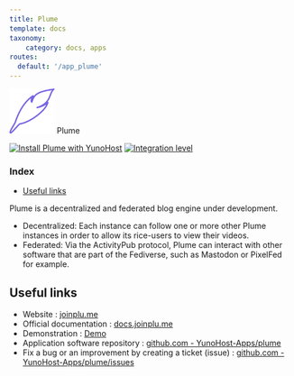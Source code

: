 ```yaml
---
title: Plume
template: docs
taxonomy:
    category: docs, apps
routes:
  default: '/app_plume'
---
```


<img src="/images/plume_logo.svg" height="80px" alt="plume's logo"> Plume

[![Install Plume with YunoHost](https://install-app.yunohost.org/install-with-yunohost.png)](https://install-app.yunohost.org/?app=plume) [![Integration level](https://dash.yunohost.org/integration/plume.svg)](https://dash.yunohost.org/appci/app/plume)

### Index

- [Useful links](#useful-links)

Plume is a decentralized and federated blog engine under development.

* Decentralized: Each instance can follow one or more other Plume instances in order to allow its rice-users to view their videos.
* Federated: Via the ActivityPub protocol, Plume can interact with other software that are part of the Fediverse, such as Mastodon or PixelFed for example.


## Useful links

+ Website : [joinplu.me](https://joinplu.me/)
+ Official documentation : [docs.joinplu.me](https://docs.joinplu.me/)
+ Demonstration : [Demo](https://joinplu.me/#instances)
+ Application software repository : [github.com - YunoHost-Apps/plume](https://github.com/YunoHost-Apps/plume_ynh)
+ Fix a bug or an improvement by creating a ticket (issue) : [github.com - YunoHost-Apps/plume/issues](https://github.com/YunoHost-Apps/plume_ynh/issues)
